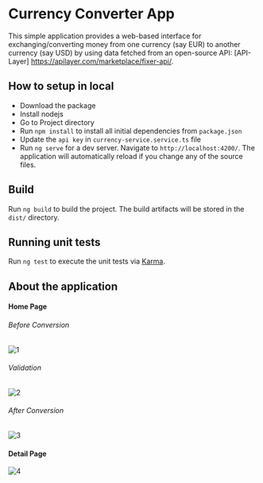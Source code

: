 # Currency Converter App

This simple application provides a web-based interface for exchanging/converting money from one currency (say EUR) to another currency (say USD) by  using data fetched from an open-source API: [API-Layer] https://apilayer.com/marketplace/fixer-api/.

## How to setup in local

+ Download the package
+ Install nodejs
+ Go to Project directory
+ Run `npm install` to install all initial dependencies from `package.json`
+ Update the `api key` in `currency-service.service.ts` file
+ Run `ng serve` for a dev server. Navigate to `http://localhost:4200/`. The application will automatically reload if you change any of the source files.


## Build

Run `ng build` to build the project. The build artifacts will be stored in the `dist/` directory.

## Running unit tests

Run `ng test` to execute the unit tests via [Karma](https://karma-runner.github.io).

## About the application

#### Home Page

###### Before Conversion

![1](https://user-images.githubusercontent.com/104460185/202502864-ff81a7a5-dfd2-48d8-af37-7615f66e3eae.png)


###### Validation

![2](https://user-images.githubusercontent.com/104460185/202502914-20be1447-e0ce-409e-b289-697614bb2f36.png)


###### After Conversion

![3](https://user-images.githubusercontent.com/104460185/202502957-f2e0b7f7-732c-4e82-982c-6d321c4438e3.png)


#### Detail  Page


![4](https://user-images.githubusercontent.com/104460185/202502996-8dc580f2-72a3-4145-9a36-44bad9c91d6b.png)
